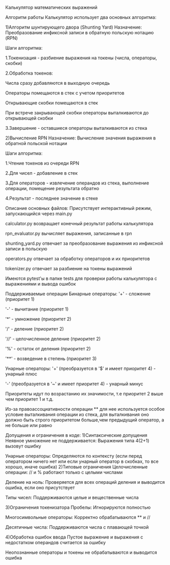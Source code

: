 Калькулятор математических выражений

Алгоритм работы
Калькулятор использует два основных алгоритма:

1)Алгоритм шунтирующего двора (Shunting Yard)
Назначение: Преобразование инфиксной записи в обратную польскую нотацию (RPN)

Шаги алгоритма:

1.Токенизация - разбиение выражения на токены (числа, операторы, скобки)

2.Обработка токенов:

Числа сразу добавляются в выходную очередь

Операторы помещаются в стек с учетом приоритетов

Открывающие скобки помещаются в стек

При встрече закрывающей скобки операторы выталкиваются до открывающей скобки

3.Завершение - оставшиеся операторы выталкиваются из стека

2)Вычисление RPN
Назначение: Вычисление значения выражения в обратной польской нотации

Шаги алгоритма:

1.Чтение токенов из очереди RPN

2.Для чисел - добавление в стек

3.Для операторов - извлечение операндов из стека, выполнение операции, помещение результата обратно

4.Результат - последнее значение в стеке

Описание основных файлов:
Присутствует интерактивный режим, запускающийся через main.py

calculator.py возвращает конечный результат работы калькулятора

rpn_evaluator.py вычисляет выражения, записанные в rpn

shunting_yard.py отвечает за преобразование выражения из инфиксной записи в польскую

operators.py отвечает за обработку операторов и их приоритетов

tokenizer.py отвечает за разбиение на токены выражений

Имеются pytest'ы в папке tests для проверки работы калькулятора с выражениями и вывода ошибок

Поддерживаемые операции
Бинарные операторы:
'+' - сложение (приоритет 1)

'-' - вычитание (приоритет 1)

'*' - умножение (приоритет 2)

'/' - деление (приоритет 2)

'//' - целочисленное деление (приоритет 2)

'%' - остаток от деления (приоритет 2)

'**' - возведение в степень (приоритет 3)


Унарные операторы:
'+' (преобразуется в '$' и имеет приоритет 4) - унарный плюс

'-' (преобразуется в '~' и имеет приоритет 4) - унарный минус

Приоритеты идут по возрастанию их значимости, т.е приоритет 2 выше чем приоритет 1 и т.д.

Из-за правоассоциативности операции ** для нее используется особое условие выталкивания операции из стека,
для выталкивания оно должно быть строго приоритетом больше,чем предыдущий оператор, а не больше или равно

Допущения и ограничения в коде:
1)Синтаксические допущения
Неявное умножение не поддерживается: Выражения типа 4(2+1) вызовут ошибку

Унарные операторы: Определяются по контексту (если перед оператором ничего нет или если унарный оператор в скобках,
то все хорошо, иначе ошибка)
2)Типовые ограничения
Целочисленные операции: // и % работают только с целыми числами

Деление на ноль: Проверяется для всех операций деления и выводится ошибка, если оно присутствует

Типы чисел: Поддерживаются целые и вещественные числа

3)Ограничения токенизатора
Пробелы: Игнорируются полностью

Многосимвольные операторы: Корректно обрабатываются ** и //

Десятичные числа: Поддерживаются числа с плавающей точкой

4)Обработка ошибок ввода
Пустое выражение и выражения с недостатком операндов считается за ошибку

Неопознанные операторы и токены не обрабатываются и выводится ошибка
